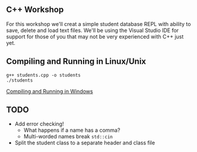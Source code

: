  C++ Workshop
------------

For this workshop we'll creat a simple student database REPL with ability to save, delete and load text files. We'll be using the Visual Studio IDE for support for those of you that may not be very experienced with C++ just yet.

## Compiling and Running in Linux/Unix
```
g++ students.cpp -o students
./students
```

[Compiling and Running in Windows](https://msdn.microsoft.com/en-ca/library/ms235639.aspx)

## TODO
* Add error checking!
    * What happens if a name has a comma?
    * Multi-worded names break `std::cin`
* Split the student class to a separate header and class file


